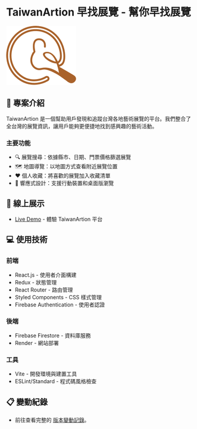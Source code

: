# TaiwanArtion 早找展覽 - 幫你早找展覽

![TaiwanArtion Logo](/public/images/logoicon.png)

## 📝 專案介紹

TaiwanArtion 是一個幫助用戶發現和追蹤台灣各地藝術展覽的平台。我們整合了全台灣的展覽資訊，讓用戶能夠更便捷地找到感興趣的藝術活動。

### 主要功能

- 🔍 展覽搜尋：依據縣市、日期、門票價格篩選展覽
- 🗺️ 地圖導覽：以地圖方式查看附近展覽位置
- ❤️ 個人收藏：將喜歡的展覽加入收藏清單
- 📱 響應式設計：支援行動裝置和桌面版瀏覽

## 🚀 線上展示

- [Live Demo](https://taiwan-artion.onrender.com/) - 體驗 TaiwanArtion 平台

## 💻 使用技術

### 前端

- React.js - 使用者介面構建
- Redux - 狀態管理
- React Router - 路由管理
- Styled Components - CSS 樣式管理
- Firebase Authentication - 使用者認證

### 後端

- Firebase Firestore - 資料庫服務
- Render - 網站部署

### 工具

- Vite - 開發環境與建置工具
- ESLint/Standard - 程式碼風格檢查

## 📋 變動紀錄

- 前往查看完整的 [版本變動記錄](CHANGELOG.md)。
